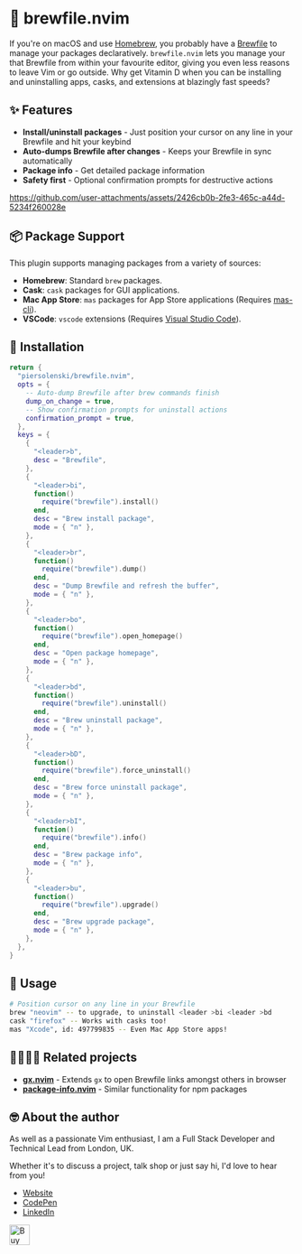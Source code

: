 # 🍺 brewfile.nvim

If you're on macOS and use [Homebrew](https://brew.sh/), you probably have a [Brewfile](https://docs.brew.sh/Brew-Bundle-and-Brewfile) to manage your packages declaratively. `brewfile.nvim` lets you manage your that Brewfile from within your favourite editor, giving you even less reasons to leave Vim or go outside. Why get Vitamin D when you can be installing and uninstalling apps, casks, and extensions at blazingly fast speeds?

## ✨ Features

- **Install/uninstall packages** - Just position your cursor on any line in your Brewfile and hit your keybind
- **Auto-dumps Brewfile after changes** - Keeps your Brewfile in sync automatically
- **Package info** - Get detailed package information
- **Safety first** - Optional confirmation prompts for destructive actions

<https://github.com/user-attachments/assets/2426cb0b-2fe3-465c-a44d-5234f260028e>

## 📦 Package Support

This plugin supports managing packages from a variety of sources:

- **Homebrew**: Standard `brew` packages.
- **Cask**: `cask` packages for GUI applications.
- **Mac App Store**: `mas` packages for App Store applications (Requires [mas-cli](https://github.com/mas-cli/mas)).
- **VSCode**: `vscode` extensions (Requires [Visual Studio Code](https://code.visualstudio.com/)).

## 🔩 Installation

```lua
return {
  "piersolenski/brewfile.nvim",
  opts = {
    -- Auto-dump Brewfile after brew commands finish
    dump_on_change = true,
    -- Show confirmation prompts for uninstall actions
    confirmation_prompt = true,
  },
  keys = {
    {
      "<leader>b",
      desc = "Brewfile",
    },
    {
      "<leader>bi",
      function()
        require("brewfile").install()
      end,
      desc = "Brew install package",
      mode = { "n" },
    },
    {
      "<leader>br",
      function()
        require("brewfile").dump()
      end,
      desc = "Dump Brewfile and refresh the buffer",
      mode = { "n" },
    },
    {
      "<leader>bo",
      function()
        require("brewfile").open_homepage()
      end,
      desc = "Open package homepage",
      mode = { "n" },
    },
    {
      "<leader>bd",
      function()
        require("brewfile").uninstall()
      end,
      desc = "Brew uninstall package",
      mode = { "n" },
    },
    {
      "<leader>bD",
      function()
        require("brewfile").force_uninstall()
      end,
      desc = "Brew force uninstall package",
      mode = { "n" },
    },
    {
      "<leader>bI",
      function()
        require("brewfile").info()
      end,
      desc = "Brew package info",
      mode = { "n" },
    },
    {
      "<leader>bu",
      function()
        require("brewfile").upgrade()
      end,
      desc = "Brew upgrade package",
      mode = { "n" },
    },
  },
}
```

## 🚀 Usage

```sh
# Position cursor on any line in your Brewfile
brew "neovim" -- to upgrade, to uninstall <leader >bi <leader >bd
cask "firefox" -- Works with casks too!
mas "Xcode", id: 497799835 -- Even Mac App Store apps!
```

## 👨‍👩‍👧‍👦 Related projects

- **[gx.nvim](https://github.com/chrishrb/gx.nvim)** - Extends `gx` to open Brewfile links amongst others in browser
- **[package-info.nvim](https://github.com/vuki656/package-info.nvim)** - Similar functionality for npm packages

## 🤓 About the author

As well as a passionate Vim enthusiast, I am a Full Stack Developer and Technical Lead from London, UK.

Whether it's to discuss a project, talk shop or just say hi, I'd love to hear from you!

- [Website](https://www.piersolenski.com/)
- [CodePen](https://codepen.io/piers)
- [LinkedIn](https://www.linkedin.com/in/piersolenski/)

<a href='https://ko-fi.com/piersolenski' target='_blank'>
  <img height='36' style='border:0px;height:36px;' src='https://cdn.ko-fi.com/cdn/kofi1.png?v=3' border='0' alt='Buy Me a Coffee at ko-fi.com' />
</a>
